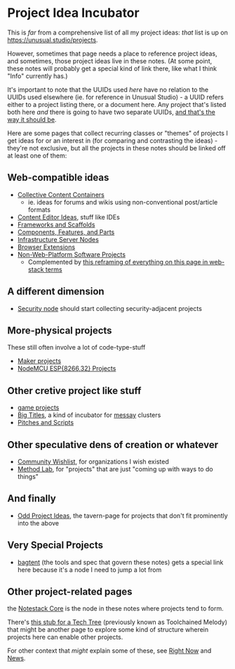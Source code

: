 # Project Idea Incubator

This is *far* from a comprehensive list of all my project ideas: *that* list is up on https://unusual.studio/projects.

However, sometimes that page needs a place to reference project ideas, and sometimes, those project ideas live in these notes. (At some point, these notes will probably get a special kind of link there, like what I think "Info" currently has.)

It's important to note that the UUIDs used *here* have no relation to the UUIDs used elsewhere (ie. for reference in Unusual Studio) - a UUID refers either to a project listing there, or a document here. Any project that's listed both here *and* there is going to have two separate UUIDs, [and that's the way it should be](https://github.com/stuartpb/leannotes/issues/8).

Here are some pages that collect recurring classes or "themes" of projects I get ideas for or an interest in (for comparing and contrasting the ideas) - they're not exclusive, but all the projects in these notes should be linked off at least one of them:

## Web-compatible ideas

- [Collective Content Containers](3a393a7f-58e0-41de-aef9-267b2f911f95.md)
  - ie. ideas for forums and wikis using non-conventional post/article formats
- [Content Editor Ideas](52a91c72-061a-4d6f-8018-b3e86351c0d5.md), stuff like IDEs
- [Frameworks and Scaffolds](d78bdabf-6401-489e-a284-51c500826748.md)
- [Components, Features, and Parts](cc2836d4-ad3f-4f0a-8974-981f8cc69b36.md)
- [Infrastructure Server Nodes](bbd1dca8-d599-45c1-8f08-adc37d8a76ec.md)
- [Browser Extensions](55f979e1-71e9-40db-aad2-34418ec7bb5d.md)
- [Non-Web-Platform Software Projects](4b0818d9-18a3-4c2d-8845-e5092fe91d52.md)
  - Complemented by [this reframing of everything on this page in web-stack terms](d93f66b1-427e-4978-8ac7-14fb452bfad6.md)

## A different dimension

- [Security node](4dd64124-8e20-4901-aae4-5876361adc85.md) should start collecting security-adjacent projects

## More-physical projects

These still often involve a lot of code-type-stuff

- [Maker projects](b2694758-f919-4d46-a29b-7bbf189eab38.md)
- [NodeMCU ESP{8266,32} Projects](be8ef21f-ea6e-4f96-8b87-9a54694fb29f.md)

## Other cretive project like stuff

- [game projects](47a84b6f-b858-4064-9563-00230ab4c1e5.md)
- [Big Titles](e0fc507e-e5ec-4771-93ee-9b4d5bda3606.md), a kind of incubator for [messay](8f2359ae-186f-4878-b5e5-33f3c177e6fc.md) clusters
- [Pitches and Scripts](b297a6f8-5646-4ce1-9be1-d7ed6056a513.md)

## Other speculative dens of creation or whatever

- [Community Wishlist](cbf8b20c-fd72-4c42-a543-952e046c893b.md), for organizations I wish existed
- [Method Lab](9a2890e2-a0fa-4484-9c1e-3c7c7ec4f28a.md), for "projects" that are just "coming up with ways to do things"

## And finally

- [Odd Project Ideas](cbe928d9-338d-402c-a1c3-5c1ab5704bb5.md), the tavern-page for projects that don't fit prominently into the above

## Very Special Projects

- [bagtent](ba00b8cb-9d05-4aef-bd50-0990f82dd723.md) (the tools and spec that govern these notes) gets a special link here because it's a node I need to jump a lot from

## Other project-related pages

the [Notestack Core](30ec2e6e-47d0-496a-a523-0732b35aea8a.md) is the node in these notes where projects tend to form.

There's [this stub for a Tech Tree](0031208d-0493-4dcf-9d70-6dbf1daaa52c.md) (previously known as Toolchained Melody) that might be another page to explore some kind of structure wherein projects here can enable other projects.

For other context that *might* explain some of these, see [Right Now][] and [News][].

[Right Now]: 41218b84-cd08-48a5-b91a-865e8b90c46a.md
[News]: afcfaa78-ef7e-429e-a2ea-0b5c7abaf7b7.md
